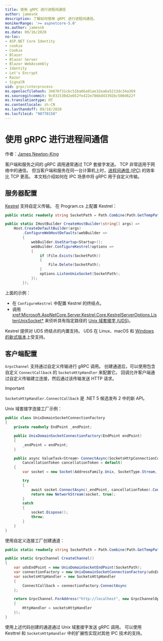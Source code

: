 ```yaml
---
title: 使用 gRPC 进行进程间通信
author: jamesnk
description: 了解如何使用 gRPC 进行进程间通信。
monikerRange: '>= aspnetcore-5.0'
ms.author: jamesnk
ms.date: 09/16/2020
no-loc:
- ASP.NET Core Identity
- cookie
- Cookie
- Blazor
- Blazor Server
- Blazor WebAssembly
- Identity
- Let's Encrypt
- Razor
- SignalR
uid: grpc/interprocess
ms.openlocfilehash: 34876f31cbc51ba66a91ae32ea6a5213dc34a369
ms.sourcegitcommit: 9c031530d2e652fe422e786bd43392bc500d622f
ms.translationtype: HT
ms.contentlocale: zh-CN
ms.lasthandoff: 09/18/2020
ms.locfileid: "90770150"
---
```

# <a name="inter-process-communication-with-grpc"></a>使用 gRPC 进行进程间通信

作者：[James Newton-King](https://twitter.com/jamesnk)

客户端和服务之间的 gRPC 调用通常通过 TCP 套接字发送。 TCP 非常适用于网络中的通信。 但当客户端和服务在同一台计算机上时，[进程间通信 (IPC)](https://wikipedia.org/wiki/Inter-process_communication) 的效率比 TCP 更高。 本文档介绍如何在 IPC 场景中将 gRPC 用于自定义传输。

## <a name="server-configuration"></a>服务器配置

[Kestrel](xref:fundamentals/servers/kestrel) 支持自定义传输。 在 Program.cs 上配置 Kestrel：

```csharp
public static readonly string SocketPath = Path.Combine(Path.GetTempPath(), "socket.tmp");

public static IHostBuilder CreateHostBuilder(string[] args) =>
    Host.CreateDefaultBuilder(args)
        .ConfigureWebHostDefaults(webBuilder =>
        {
            webBuilder.UseStartup<Startup>();
            webBuilder.ConfigureKestrel(options =>
            {
                if (File.Exists(SocketPath))
                {
                    File.Delete(SocketPath);
                }
                options.ListenUnixSocket(SocketPath);
            });
        });
```

上面的示例：

* 在 `ConfigureKestrel` 中配置 Kestrel 的终结点。
* 调用 <xref:Microsoft.AspNetCore.Server.Kestrel.Core.KestrelServerOptions.ListenUnixSocket*> 来侦听具有指定路径的 [Unix 域套接字 (UDS)](https://wikipedia.org/wiki/Unix_domain_socket)。

Kestrel 提供对 UDS 终结点的内置支持。 UDS 在 Linux、macOS 和 [Windows 的新式版本](https://devblogs.microsoft.com/commandline/af_unix-comes-to-windows/)上受支持。

## <a name="client-configuration"></a>客户端配置

`GrpcChannel` 支持通过自定义传输进行 gRPC 调用。 创建通道后，可以使用包含自定义 `ConnectCallback` 的 `SocketsHttpHandler` 来配置它。 回调允许客户端通过自定义传输建立连接，然后通过该传输发送 HTTP 请求。

> [!IMPORTANT]
> `SocketsHttpHandler.ConnectCallback` 是 .NET 5 候选发布 2 中的新 API。

Unix 域套接字连接工厂示例：

```csharp
public class UnixDomainSocketConnectionFactory
{
    private readonly EndPoint _endPoint;

    public UnixDomainSocketConnectionFactory(EndPoint endPoint)
    {
        _endPoint = endPoint;
    }

    public async ValueTask<Stream> ConnectAsync(SocketsHttpConnectionContext _,
        CancellationToken cancellationToken = default)
    {
        var socket = new Socket(AddressFamily.Unix, SocketType.Stream, ProtocolType.Unspecified);

        try
        {
            await socket.ConnectAsync(_endPoint, cancellationToken).ConfigureAwait(false);
            return new NetworkStream(socket, true);
        }
        catch
        {
            socket.Dispose();
            throw;
        }
    }
}
```

使用自定义连接工厂创建通道：

```csharp
public static readonly string SocketPath = Path.Combine(Path.GetTempPath(), "socket.tmp");

public static GrpcChannel CreateChannel()
{
    var udsEndPoint = new UnixDomainSocketEndPoint(SocketPath);
    var connectionFactory = new UnixDomainSocketConnectionFactory(udsEndPoint);
    var socketsHttpHandler = new SocketsHttpHandler
    {
        ConnectCallback = connectionFactory.ConnectAsync
    };

    return GrpcChannel.ForAddress("http://localhost", new GrpcChannelOptions
    {
        HttpHandler = socketsHttpHandler
    });
}
```

使用上述代码创建的通道通过 Unix 域套接字发送 gRPC 调用。 可以使用 Kesttrel 和 `SocketsHttpHandler` 中的扩展性实现对其他 IPC 技术的支持。
